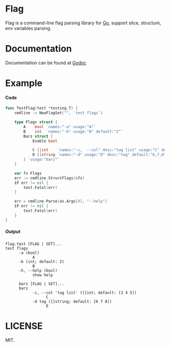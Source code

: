 # Flag

Flag is a command-line flag parsing library for [Go](https://golang.org), support slice, structure, env variables parsing.

# Documentation
Documentation can be found at [Godoc](https://godoc.org/github.com/cosiner/flag)

# Example
#### Code
```Go
func TestFlag(test *testing.T) {
	cmdline := NewFlagSet("", `test flags`)

	type Flags struct {
		A    bool `names:"-a" usage:"A"`
		B    int  `names:"-b" usage:"B" default:"2"`
		Barz struct {
			Enable bool

			C []int    `names:"-c,  --col" desc:"tag list" usage:"C" default:"3,4,5"`
			D []string `names:"-d" usage:"D" desc:"tag" default:"6,7,8"`
		} `usage:"barz"`
	}

	var fs Flags
	err := cmdline.StructFlags(&fs)
	if err != nil {
		test.Fatal(err)
	}

	err = cmdline.Parse(os.Args[0], "--help")
	if err != nil {
		test.Fatal(err)
	}
}
```
##### Output
```
flag.test [FLAG | SET]...
test flags
      -a (bool)
            A
      -b (int; default: 2)
            B
      -h, --help (bool)
            show help

      barz [FLAG | SET]...
      barz
            -c, --col 'tag list' ([]int; default: [3 4 5])
                  C
            -d tag ([]string; default: [6 7 8])
                  D
```

# LICENSE
MIT.
